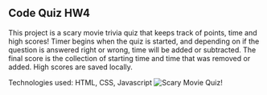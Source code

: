 ## Code Quiz HW4 ##
This project is a scary movie trivia quiz that keeps track of points, time and high scores! Timer begins when the quiz is started, and depending on if the question is answered right or wrong, time will be added or subtracted. The final score is the collection of starting time and time that was removed or added. High scores are saved locally. 

Technologies used: HTML, CSS, Javascript 
![Scary Movie Quiz!](scaryquiz.png)
